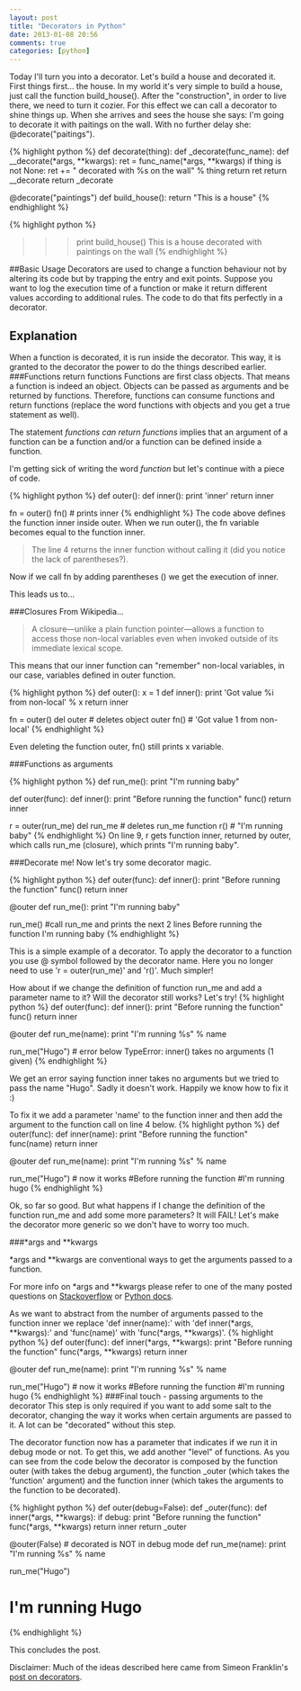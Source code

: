 ```yaml
---
layout: post
title: "Decorators in Python"
date: 2013-01-08 20:56
comments: true
categories: [python]
---
```

Today I'll turn you into a decorator. Let's build a house and decorated it.
First things first... the house. In my world it's very simple to build a house, just call the function build_house().
After the "construction", in order to live there, we need to turn it cozier. For this effect we can call a decorator to shine things up.
When she arrives and sees the house she says: I'm going to decorate it with paitings on the wall. With no further delay she: @decorate("paitings").

{% highlight python %}
def decorate(thing):
    def _decorate(func_name):
        def __decorate(*args, **kwargs):
            ret = func_name(*args, **kwargs)
            if thing is not None:
                ret += " decorated with %s on the wall" % thing
            return ret
        return __decorate
    return _decorate 

@decorate("paintings")
def build_house():
    return "This is a house"
{% endhighlight %}

{% highlight python %}
>>> print build_house()
This is a house decorated with paintings on the wall
{% endhighlight %}
<!-- more -->
##Basic Usage
Decorators are used to change a function behaviour not by altering its code but by trapping the entry and exit points. Suppose you want to log the execution time of a function or make it return different values according to additional rules. The code to do that fits perfectly in a decorator.
## Explanation
When a function is decorated, it is run inside the decorator. This way, it is granted to the decorator the power to do the things described earlier.
###Functions return functions
Functions are first class objects. That means a function is indeed an object. Objects can be passed as arguments and be returned by functions. Therefore, functions can consume functions and return functions (replace the word functions with objects and you get a true statement as well).

The statement *functions can return functions* implies that an argument of a function can be a function and/or a function can be defined inside a function.

I'm getting sick of writing the word *function* but let's continue with a piece of code.

{% highlight python %}
def outer():
    def inner():
        print 'inner'
    return inner

fn = outer()
fn()  # prints inner
{% endhighlight %}
The code above defines the function inner inside outer. When we run outer(), the fn variable becomes equal to the function inner. 

>The line 4 returns the inner function without calling it (did you notice the lack of parentheses?).

Now if we call fn by adding parentheses () we get the execution of inner.

This leads us to...

###Closures
From Wikipedia...
>A closure—unlike a plain function pointer—allows a function to access those non-local variables even when invoked outside of its immediate lexical scope.

This means that our inner function can "remember" non-local variables, in our case, variables defined in outer function.

{% highlight python %}
def outer():
    x = 1
    def inner():
        print 'Got value %i from non-local' % x
    return inner
    
fn = outer()
del outer  # deletes object outer
fn()  # 'Got value 1 from non-local'
{% endhighlight %}

Even deleting the function outer, fn() still prints x variable.

###Functions as arguments

{% highlight python %}
def run_me():
    print "I'm running baby"

def outer(func):
    def inner():
        print "Before running the function"
        func()
    return inner
    
r = outer(run_me)
del run_me  # deletes run_me function
r()  # "I'm running baby"
{% endhighlight %}
On line 9, r gets function inner, returned by outer, which calls run_me (closure), which prints "I'm running baby".

###Decorate me!
Now let's try some decorator magic.

{% highlight python %}
def outer(func):
    def inner():
        print "Before running the function"
        func()
    return inner

@outer
def run_me():
    print "I'm running baby"

run_me()  #call run_me and prints the next 2 lines
Before running the function
I'm running baby
{% endhighlight %}

This is a simple example of a decorator. To apply the decorator to a function you use @ symbol followed by the decorator name. Here you no longer need to use 'r = outer(run_me)' and 'r()'. Much simpler!

How about if we change the definition of function run_me and add a parameter name to it? Will the decorator still works? Let's try!
{% highlight python %}
def outer(func):
    def inner():
        print "Before running the function"
        func()
    return inner

@outer
def run_me(name):
    print "I'm running %s" % name

run_me("Hugo")  # error below
TypeError: inner() takes no arguments (1 given)
{% endhighlight %}

We get an error saying function inner takes no arguments but we tried to pass the name "Hugo". Sadly it doesn't work. Happily we know how to fix it :)

To fix it we add a parameter 'name' to the function inner and then add the argument to the function call on line 4 below.
{% highlight python %}
def outer(func):
    def inner(name):
        print "Before running the function"
        func(name)
    return inner

@outer
def run_me(name):
    print "I'm running %s" % name

run_me("Hugo")  # now it works
#Before running the function
#I'm running hugo
{% endhighlight %}

Ok, so far so good. But what happens if I change the definition of the function run_me and add some more parameters? It will FAIL! Let's make the decorator more generic so we don't have to worry too much.

###*args and **kwargs

*args and **kwargs are conventional ways to get the arguments passed to a function.

For more info on *args and **kwargs please refer to one of the many posted questions on [Stackoverflow](http://stackoverflow.com/questions/3394835/args-and-kwargs) or [Python docs](http://docs.python.org/2/tutorial/controlflow.html#arbitrary-argument-lists).

As we want to abstract from the number of arguments passed to the function inner we replace 'def inner(name):' with 'def inner(\*args, \*\*kwargs):' and 'func(name)' with 'func(\*args, \*\*kwargs)'. 
{% highlight python %}
def outer(func):
    def inner(*args, **kwargs):
        print "Before running the function"
        func(*args, **kwargs)
    return inner

@outer
def run_me(name):
    print "I'm running %s" % name

run_me("Hugo")  # now it works
#Before running the function
#I'm running hugo
{% endhighlight %}
###Final touch - passing arguments to the decorator
This step is only required if you want to add some salt to the decorator, changing the way it works when certain arguments are passed to it. A lot can be "decorated" without this step.

The decorator function now has a parameter that indicates if we run it in debug mode or not. To get this, we add another "level" of functions. As you can see from the code below the decorator is composed by the function outer (with takes the debug argument), the function _outer (which takes the 'function' argument) and the function inner (which takes the arguments to the function to be decorated).

{% highlight python %}
def outer(debug=False):
    def _outer(func):
        def inner(*args, **kwargs):
            if debug:
                print "Before running the function"
            func(*args, **kwargs)
        return inner
    return _outer

@outer(False)  # decorated is NOT in debug mode
def run_me(name):
    print "I'm running %s" % name

run_me("Hugo")
# I'm running Hugo
{% endhighlight %}

This concludes the post.

Disclaimer: Much of the ideas described here came from Simeon Franklin's [post on decorators](http://simeonfranklin.com/blog/2012/jul/1/python-decorators-in-12-steps/).
